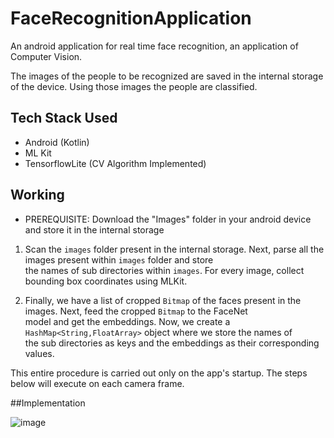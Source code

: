 # FaceRecognitionApplication
An android application for real time face recognition, an application of Computer Vision.

The images of the people to be recognized are saved in the internal storage of the device. Using those images the people are classified.

## Tech Stack Used
- Android (Kotlin)
- ML Kit
- TensorflowLite (CV Algorithm Implemented)

## Working
- PREREQUISITE: Download the "Images" folder in your android device and store it in the internal storage

1. Scan the `images` folder present in the internal storage. Next, parse all the images present within `images` folder and store   
the names of sub directories within `images`. For every image, collect bounding box coordinates using MLKit.
  
2. Finally, we have a list of cropped `Bitmap` of the faces present in the images. Next, feed the cropped `Bitmap` to the FaceNet   
model and get the embeddings. Now, we create a `HashMap<String,FloatArray>` object where we store the names of   
the sub directories as keys and the embeddings as their corresponding values. 

This entire procedure is carried out only on the app's startup. The steps below will execute on each camera frame.

##Implementation

![image](https://user-images.githubusercontent.com/81557355/207809017-c0374895-3d05-48fe-bde0-ac10eafdd31c.png)
